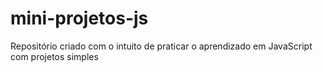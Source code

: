 # mini-projetos-js

Repositório criado com o intuito de praticar o aprendizado em JavaScript com projetos simples
 
